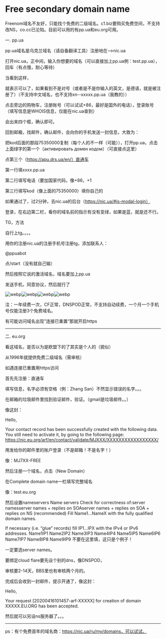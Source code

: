# Free secondary domain name


Freenom域名不友好，只能找个免费的二级域名。c1.biz要购买免费空间，不支持改NS，co.cc已沦陷。目前可以用的有pp.ua和eu.org可用。

一. pp.ua

pp.ua域名是乌克兰域名（请自备翻译工具）注册地在——>nic.ua

打开nic.ua，正中间，输入你想要的域名（可以直接加上pp.ua例：test.pp.ua），回车（有点慢，耐心等待）

当看到这样，

就表示可以了，如果看到不是对号（或者是不是你输入的英文，是德语，就是被注册了）（不支持中文域名，也不支持xn--xxxxx.pp.ua（我教的））

点击旁边的购物车，注册账号（可以试试+86，最好是国外的电话），登录账号（填写信息是WHOIS信息，仅能在nic.ua查到）

会出来四个框，确认即可。

回到邮箱，找邮件，确认邮件，会向你的手机发送一封信息，大致为：

把kod后面的那段75350000复制（每个人的不一样（可能）），打开pp.ua，点击上面绿字的第一个（активировать домен кодом）（可直接点这里）

点第三个（https://apu.drs.ua/en/）直通车

第一行填xxxx.pp.ua

第二行填写电话（要加国家代码，像+86，+1

第三行填写kod（像上面的75350000）填你自己的

如果通过了，过2分钟，去nic.ua的后台（https://nic.ua/#js-modal-login）

登录，在右边第二栏，看你的域名前的指示有没有变绿，如果是蓝，就是还不行。

TG，方法

自行上tg。。。。

用你的注册nic.ua的注册手机号注册tg，添加联系人：

@ppuabot

点/start（没有就自己输）

然后按照它说的激活域名，域名要加上pp.ua

发送手机，同意协议，然后就行了

![webp](/28362c5c3c15be0e16038bf0397ad51fd064a468_2570.jpg.webp)![webp](/0546859329ceb129869ccf1f7b70852117d7e63e_2570.jpg.webp)![webp](/e0a24bf767d891006b22a843f6da242a3bb7f649_2570.jpg.webp)![webp](/7ac58af942a15ff5f27633d62ed3d1750ae958ba_2570.jpg.webp)




注：一年续费一次，CF正常，DNSPOD正常，不支持自动续费，一个月一个手机号仅能注册3个免费域名。

有可能访问域名出现”连接已重置“那就开启https

---

二. eu.org

看这域名，是否以为是欧盟下的了其实是个人的（貌似）

从1996年就提供免费二级域名（需审核）

如遇连接已重置用https访问

首先先注册：直通车

填写信息，名字必须有空格（例：Zhang San）不然显示错误的名字。。。

在邮箱的垃圾邮件里找到验证邮件，验证。（gmail是垃圾邮件。。）

像这封：

Hello,

Your contact record has been successfully created with the following data. You still need to activate it, by going to the following page: https://nic.eu.org/arf/en/contact/validate/MJXXX/XXXXXXXXXXXXXXXXX/

用发给你的邮件里的账户登录（不是邮箱！不是名字！）

像：MJ7XX-FREE

然后注册一个域名，点击（New Domain）

在Complete domain name一栏填写完整域名

像：test.eu.org

然后设置nameservers Name servers Check for correctness of:server namesserver names + replies on SOAserver names + replies on SOA + replies on NS (recommended) Fill Name1…NameX with the fully qualified domain names.

If necessary (i.e. “glue” records) fill IP1…IPX with the IPv4 or IPv6 addresses. Name1IP1 Name2IP2 Name3IP3 Name4IP4 Name5IP5 Name6IP6 Name7IP7 Name8IP8 Name9IP9 不要在这里填，这只是个例子！

一定要选server names。

要绑定cloud flare要先设个别的dns，像DNSPOD，

审核要2-14天，BBS里也有审核两个月的。

完成后会收到一封邮件，提示开通了，像这封：

Hello,

Your request [20200416101457-arf-XXXXX] for creation of domain XXXXX.EU.ORG has been accepted.

然后就可以另设ns服务器了。。。

---

ps：有个免费首年的域名商：https://nic.ua/ru/my/domains，可以试试。
